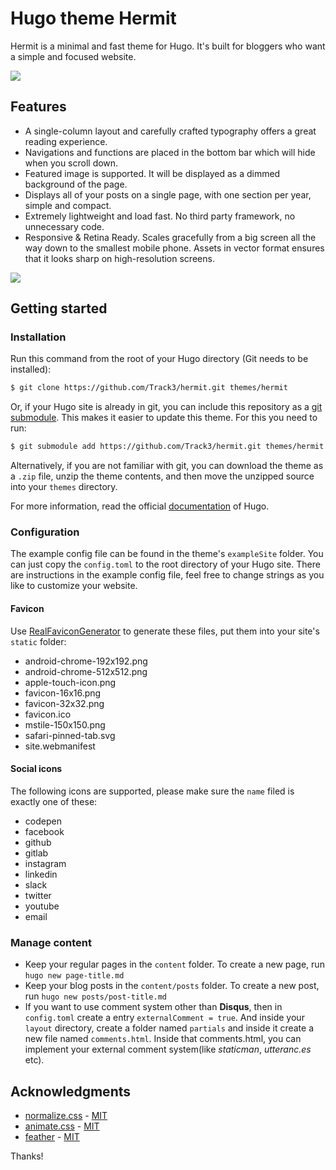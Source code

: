 # Hugo theme Hermit

Hermit is a minimal and fast theme for Hugo. It's built for bloggers who want a simple and focused website.

![](https://github.com/Track3/hermit/raw/master/images/screenshot.png)

## Features

* A single-column layout and carefully crafted typography offers a great reading experience.
* Navigations and functions are placed in the bottom bar which will hide when you scroll down.
* Featured image is supported. It will be displayed as a dimmed background of the page.
* Displays all of your posts on a single page, with one section per year, simple and compact.
* Extremely lightweight and load fast. No third party framework, no unnecessary code.
* Responsive & Retina Ready. Scales gracefully from a big screen all the way down to the smallest mobile phone. Assets in vector format ensures that it looks sharp on high-resolution screens.

![](https://github.com/Track3/hermit/raw/master/images/hermit.png)

## Getting started

### Installation

Run this command from the root of your Hugo directory (Git needs to be installed):

```bash
$ git clone https://github.com/Track3/hermit.git themes/hermit
```

Or, if your Hugo site is already in git, you can include this repository as a [git submodule](https://git-scm.com/book/de/v1/Git-Tools-Submodule). This makes it easier to update this theme. For this you need to run:

```bash
$ git submodule add https://github.com/Track3/hermit.git themes/hermit
```

Alternatively, if you are not familiar with git, you can download the theme as a `.zip` file, unzip the theme contents, and then move the unzipped source into your `themes` directory.

For more information, read the official [documentation](https://gohugo.io/themes/installing-and-using-themes/) of Hugo.

### Configuration

The example config file can be found in the theme's `exampleSite` folder. You can just copy the `config.toml` to the root directory of your Hugo site. There are instructions in the example config file, feel free to change strings as you like to customize your website.

#### Favicon

Use [RealFaviconGenerator](https://realfavicongenerator.net/) to generate these files, put them into your site's `static` folder:

* android-chrome-192x192.png
* android-chrome-512x512.png
* apple-touch-icon.png
* favicon-16x16.png
* favicon-32x32.png
* favicon.ico
* mstile-150x150.png
* safari-pinned-tab.svg
* site.webmanifest

#### Social icons

The following icons are supported, please make sure the `name` filed is exactly one of these:

* codepen
* facebook
* github
* gitlab
* instagram
* linkedin
* slack
* twitter
* youtube
* email

### Manage content

* Keep your regular pages in the `content` folder. To create a new page, run `hugo new page-title.md`
* Keep your blog posts in the `content/posts` folder. To create a new post, run `hugo new posts/post-title.md`
* If you want to use comment system other than **Disqus**, then in `config.toml` create a entry `externalComment = true`. And inside your `layout` directory, create a folder named `partials` and inside it create a new file named `comments.html`. Inside that comments.html, you can implement your external comment system(like *staticman*, *utteranc.es* etc).

## Acknowledgments

* [normalize.css](https://necolas.github.io/normalize.css/) - [MIT](https://github.com/necolas/normalize.css/blob/master/LICENSE.md)
* [animate.css](https://daneden.github.io/animate.css/) - [MIT](https://github.com/daneden/animate.css/blob/master/LICENSE)
* [feather](https://feathericons.com/) - [MIT](https://github.com/feathericons/feather/blob/master/LICENSE)

Thanks!

